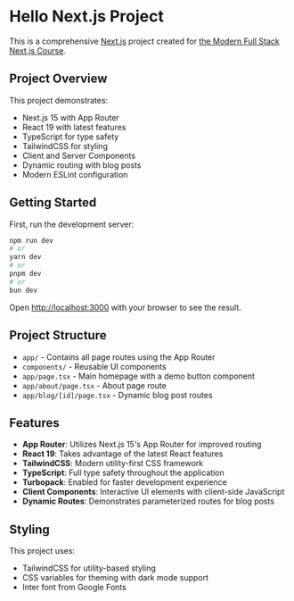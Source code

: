 # Hello Next.js Project

This is a comprehensive [Next.js](https://nextjs.org) project created for [the Modern Full Stack Next.js Course](https://nextjscourse.dev/?utm_source=github).

## Project Overview

This project demonstrates:

- Next.js 15 with App Router
- React 19 with latest features
- TypeScript for type safety
- TailwindCSS for styling
- Client and Server Components
- Dynamic routing with blog posts
- Modern ESLint configuration

## Getting Started

First, run the development server:

```bash
npm run dev
# or
yarn dev
# or
pnpm dev
# or
bun dev
```

Open [http://localhost:3000](http://localhost:3000) with your browser to see the result.

## Project Structure

- `app/` - Contains all page routes using the App Router
- `components/` - Reusable UI components
- `app/page.tsx` - Main homepage with a demo button component
- `app/about/page.tsx` - About page route
- `app/blog/[id]/page.tsx` - Dynamic blog post routes

## Features

- **App Router**: Utilizes Next.js 15's App Router for improved routing
- **React 19**: Takes advantage of the latest React features
- **TailwindCSS**: Modern utility-first CSS framework
- **TypeScript**: Full type safety throughout the application
- **Turbopack**: Enabled for faster development experience
- **Client Components**: Interactive UI elements with client-side JavaScript
- **Dynamic Routes**: Demonstrates parameterized routes for blog posts

## Styling

This project uses:

- TailwindCSS for utility-based styling
- CSS variables for theming with dark mode support
- Inter font from Google Fonts
